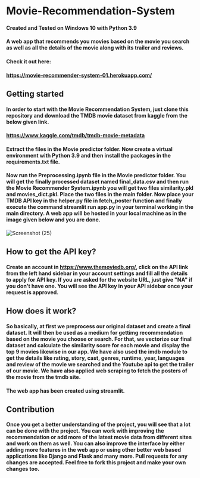 # Movie-Recommendation-System

#### Created and Tested on Windows 10 with Python 3.9

#### A web app that recommends you movies based on the movie you search as well as all the details of the movie along with its trailer and reviews.

#### Check it out here:

#### https://movie-recommender-system-01.herokuapp.com/

## Getting started

#### In order to start with the Movie Recommendation System, just clone this repository and download the TMDB movie dataset from kaggle from the below given link.

#### https://www.kaggle.com/tmdb/tmdb-movie-metadata

#### Extract the files in the Movie predictor folder. Now create a virtual environment with Python 3.9 and then install the packages in the requirements.txt file.

#### Now run the Preprocessing.ipynb file in the Movie predictor folder. You will get the finally processed dataset named final_data.csv and then run the Movie Recommender System.ipynb you will get two files similarity.pkl and movies_dict.pkl. Place the two files in the main folder. Now place your TMDB API key in the helper.py file in fetch_poster function and finally execute the command streamlit run app.py in your terminal working in the main directory. A web app will be hosted in your local machine as in the image given below and you are done.


![Screenshot (25)](https://user-images.githubusercontent.com/59216663/136661501-f90f4b15-560b-4c05-9011-1184e9be5ce5.png)


## How to get the API key?

####  Create an account in https://www.themoviedb.org/, click on the API link from the left hand sidebar in your account settings and fill all the details to apply for API key. If you are asked for the website URL, just give "NA" if you don't have one. You will see the API key in your API sidebar once your request is approved.

## How does it work?

#### So basically, at first we preprocess our original dataset and create a final dataset. It will then be used as a medium for gettimg recommendation based on the movie you choose or search. For that, we vectorize our final dataset and calculate the similarity score for each movie and display the top 9 movies likewise in our app. We have also used the imdb module to get the details like rating, story, cast, genres, runtime, year, languages and review of the movie we searched and the Youtube api to get the trailer of our movie. We have also applied web scraping to fetch the posters of the movie from the tmdb site.

#### The web app has been created using streamlit.

## Contribution

#### Once you get a better understanding of the project, you will see that a lot can be done with the project. You can work with improving the recommendation or add more of the latest movie data from different sites and work on them as well. You can also improve the interface by either adding more features in the web app or using other better web based applications like Django and Flask and many more. Pull requests for any changes are accepted. Feel free to fork this project and make your own changes too. 
